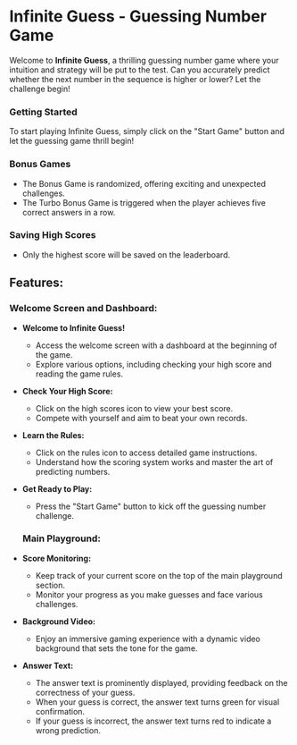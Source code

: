 # Infinite Guess - Guessing Number Game

Welcome to **Infinite Guess**, a thrilling guessing number game where your intuition and strategy will be put to the test. Can you accurately predict whether the next number in the sequence is higher or lower? Let the challenge begin!

### Getting Started

To start playing Infinite Guess, simply click on the "Start Game" button and let the guessing game thrill begin!

### Bonus Games

- The Bonus Game is randomized, offering exciting and unexpected challenges.
- The Turbo Bonus Game is triggered when the player achieves five correct answers in a row.

### Saving High Scores

- Only the highest score will be saved on the leaderboard.


## Features:

### Welcome Screen and Dashboard:

- **Welcome to Infinite Guess!**
  - Access the welcome screen with a dashboard at the beginning of the game.
  - Explore various options, including checking your high score and reading the game rules.

- **Check Your High Score:**
  - Click on the high scores icon to view your best score.
  - Compete with yourself and aim to beat your own records.

- **Learn the Rules:**
  - Click on the rules icon to access detailed game instructions.
  - Understand how the scoring system works and master the art of predicting numbers.

- **Get Ready to Play:**
  - Press the "Start Game" button to kick off the guessing number challenge.

  ### Main Playground:

- **Score Monitoring:**
  - Keep track of your current score on the top of the main playground section.
  - Monitor your progress as you make guesses and face various challenges.

- **Background Video:**
  - Enjoy an immersive gaming experience with a dynamic video background that sets the tone for the game.

- **Answer Text:**
  - The answer text is prominently displayed, providing feedback on the correctness of your guess.
  - When your guess is correct, the answer text turns green for visual confirmation.
  - If your guess is incorrect, the answer text turns red to indicate a wrong prediction.